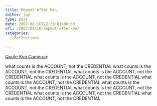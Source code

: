 ```yaml
---
title: Repeat After Me…
author: jay
type: post
date: 2007-08-16T22:39:01+00:00
url: /2007/08/16/repeat-after-me/
categories:
  - Reflections

---
```

[Quote Kim Cameron][1]:

what counts is the ACCOUNT, not the CREDENTIAL what counts is the ACCOUNT, not the CREDENTIAL what counts is the ACCOUNT, not the CREDENTIAL what counts is the ACCOUNT, not the CREDENTIAL what counts is the ACCOUNT, not the CREDENTIAL what counts is the ACCOUNT, not the CREDENTIAL what counts is the ACCOUNT, not the CREDENTIAL what counts is the ACCOUNT, not the CREDENTIAL what counts is the ACCOUNT, not the CREDENTIAL

 [1]: http://www.identityblog.com/?p=852